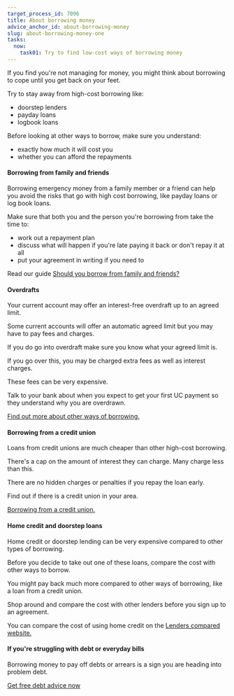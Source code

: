 ```yaml
---
target_process_id: 7096
title: About borrowing money
advice_anchor_id: about-borrowing-money
slug: about-borrowing-money-one
tasks:
  now:
    task01: Try to find low-cost ways of borrowing money
---
```

If you find you're not managing for money, you might think about borrowing to cope until you get back on your feet.

Try to stay away from high-cost borrowing like:
* doorstep lenders
* payday loans
* logbook loans

Before looking at other ways to borrow, make sure you understand:
* exactly how much it will cost you
* whether you can afford the repayments

#### Borrowing from family and friends
Borrowing emergency money from a family member or a friend can help you avoid the risks that go with high cost borrowing, like payday loans or log book loans.

Make sure that both you and the person you're borrowing from take the time to:
* work out a repayment plan
* discuss what will happen if you're late paying it back or don't repay it at all
* put your agreement in writing if you need to

Read our guide [Should you borrow from family and friends?](/en/articles/should-you-borrow-from-family-or-friends)

#### Overdrafts
Your current account may offer an interest-free overdraft up to an agreed limit.

Some current accounts will offer an automatic agreed limit but you may have to pay fees and charges.

If you do go into overdraft make sure you know what your agreed limit is.

If you go over this, you may be charged extra fees as well as interest charges.

These fees can be very expensive.

Talk to your bank about when you expect to get your first UC payment so they understand why you are overdrawn.

[Find out more about other ways of borrowing.](/en/articles/deciding-on-the-best-type-of-credit-for-you)

#### Borrowing from a credit union
Loans from credit unions are much cheaper than other high-cost borrowing.

There's a cap on the amount of interest they can charge. Many charge less than this.

There are no hidden charges or penalties if you repay the loan early.

Find out if there is a credit union in your area.

[Borrowing from a credit union.](/en/articles/credit-unions)

#### Home credit and doorstep loans
Home credit or doorstep lending can be very expensive compared to other types of borrowing.

Before you decide to take out one of these loans, compare the cost with other ways to borrow.

You might pay back much more compared to other ways of borrowing, like a loan from a credit union.

Shop around and compare the cost with other lenders before you sign up to an agreement.

You can compare the cost of using home credit on the [Lenders compared website.](http://www.lenderscompared.org.uk/)

#### If you're struggling with debt or everyday bills
Borrowing money to pay off debts or arrears is a sign you are heading into problem debt.

[Get free debt advice now](/en/tools/debt-advice-locator)
